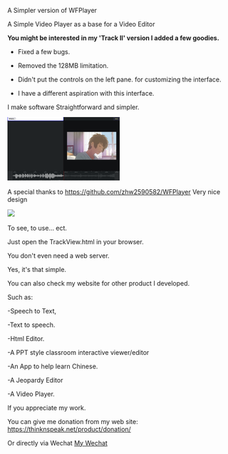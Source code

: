 A Simpler version of WFPlayer

  A Simple Video Player as a base for a Video Editor
  
  <strong>You might be interested in my 'Track II' version I added a few goodies.</strong>
  
- Fixed a few bugs.

- Removed the 128MB limitation.

- Didn't put the controls on the left pane. for customizing the interface.

- I have a different aspiration with this interface.

I make software Straightforward and simpler.
 
<img src="https://github.com/DCWizard/TrackView/blob/main/Preview.png" style="width:50%;">


A special thanks to 
https://github.com/zhw2590582/WFPlayer
Very nice design 

 <img src="https://github.com/zhw2590582/WFPlayer/blob/master/images/screenshot.png">


To see, to use... ect.

Just open the TrackView.html in your browser. 

You don't even need a web server.

Yes, it's that simple.

You can also check my website for other product I developed.

Such as: 

-Speech to Text, 

-Text to speech. 

-Html Editor.

-A PPT style classroom interactive viewer/editor

-An App to help learn Chinese.

-A Jeopardy Editor

-A Video Player. 

If you appreciate my work.

You can give me donation from my web site: https://thinknspeak.net/product/donation/

Or directly via Wechat <a href="https://github.com/DCWizard/WriteIt/raw/refs/heads/main/img/MyWechat.webp" >My Wechat</a>


